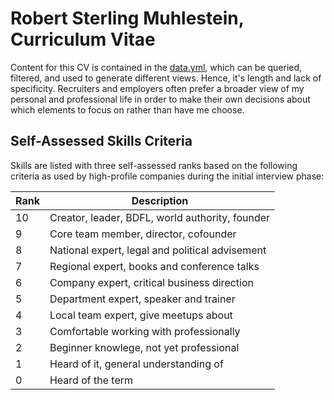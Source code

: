 # Robert Sterling Muhlestein, Curriculum Vitae

Content for this CV is contained in the [data.yml](data.yml), which can
be queried, filtered, and used to generate different views. Hence, it's
length and lack of specificity. Recruiters and employers often prefer a
broader view of my personal and professional life in order to make their
own decisions about which elements to focus on rather than have me
choose.

## Self-Assessed Skills Criteria

Skills are listed with three self-assessed ranks based on the following
criteria as used by high-profile companies during the initial interview
phase:

Rank|Description
-|-
10|Creator, leader, BDFL, world authority, founder
9|Core team member, director, cofounder
8|National expert, legal and political advisement
7|Regional expert, books and conference talks
6|Company expert, critical business direction 
5|Department expert, speaker and trainer
4|Local team expert, give meetups about
3|Comfortable working with professionally
2|Beginner knowlege, not yet professional
1|Heard of it, general understanding of
0|Heard of the term

